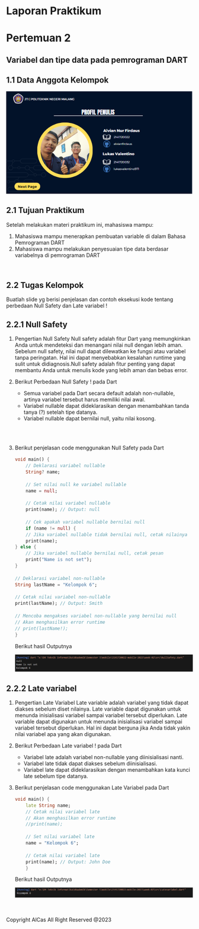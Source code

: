 # **Laporan Praktikum**
# **Pertemuan 2**
## **Variabel dan tipe data pada pemrograman DART**


<!-- ><center><img src = "docs/Images/alvian.jpg" width ="100"></center> -->
## **1.1 Data Anggota Kelompok**


<img src = "docs/profile.PNG">

<br>

## 2.1 Tujuan Praktikum
Setelah melakukan materi praktikum ini, mahasiswa mampu:

1. Mahasiswa mampu menerapkan pembuatan variable di dalam Bahasa Pemrograman DART
2. Mahasiswa mampu melakukan penyesuaian tipe data berdasar variabelnya di pemrograman DART

<br>

## 2.2 Tugas Kelompok 
Buatlah slide yg berisi penjelasan dan contoh eksekusi kode tentang perbedaan Null Safety dan Late variabel !


## 2.2.1 Null Safety
1. Pengertian Null Safety
Null safety adalah fitur Dart yang memungkinkan Anda untuk mendeteksi dan menangani nilai null dengan lebih aman. Sebelum null safety, nilai null dapat dilewatkan ke fungsi atau variabel tanpa peringatan. Hal ini dapat menyebabkan kesalahan runtime yang sulit untuk didiagnosis.Null safety adalah fitur penting yang dapat membantu Anda untuk menulis kode yang lebih aman dan bebas error.
2. Berikut Perbedaan Null Safety ! pada Dart

    - Semua variabel pada Dart secara default adalah non-nullable, artinya variabel tersebut harus memiliki nilai awal.
    - Variabel nullable dapat dideklarasikan dengan menambahkan tanda tanya (?) setelah tipe datanya.
    - Variabel nullable dapat bernilai null, yaitu nilai kosong.
<br>
<br>

3. Berikut penjelasan code menggunakan Null Safety pada Dart


    ``` dart
    void main() {
        // Deklarasi variabel nullable
        String? name;

        // Set nilai null ke variabel nullable
        name = null;

        // Cetak nilai variabel nullable
        print(name); // Output: null

        // Cek apakah variabel nullable bernilai null
        if (name != null) {
        // Jika variabel nullable tidak bernilai null, cetak nilainya
        print(name);
    } else {
        // Jika variabel nullable bernilai null, cetak pesan
        print("Name is not set");
    }

    // Deklarasi variabel non-nullable
    String lastName = "Kelompok 6";

    // Cetak nilai variabel non-nullable
    print(lastName); // Output: Smith

    // Mencoba mengakses variabel non-nullable yang bernilai null
    // Akan menghasilkan error runtime
    // print(lastName!);
    }
    ```
    Berikut hasil Outputnya<p>
    <img src = "docs/NullSafety.PNG">


    
## 2.2.2 Late variabel 
1. Pengertian Late Variabel
Late variable adalah variabel yang tidak dapat diakses sebelum diset nilainya. Late variable dapat digunakan untuk menunda inisialisasi variabel sampai variabel tersebut diperlukan.
Late variable dapat digunakan untuk menunda inisialisasi variabel sampai variabel tersebut diperlukan. Hal ini dapat berguna jika Anda tidak yakin nilai variabel apa yang akan digunakan.


2. Berikut Perbedaan Late variabel ! pada Dart

    - Variabel late adalah variabel non-nullable yang diinisialisasi nanti.
    - Variabel late tidak dapat diakses sebelum diinisialisasi.
    - Variabel late dapat dideklarasikan dengan menambahkan kata kunci late sebelum tipe datanya.

3. Berikut penjelasan code menggunakan Late Variabel pada Dart
    ```Dart
    void main() {
        late String name;
        // Cetak nilai variabel late
        // Akan menghasilkan error runtime
        //print(name);

        // Set nilai variabel late
        name = "Kelompok 6";

        // Cetak nilai variabel late
        print(name); // Output: John Doe
        }
    ```
    Berikut hasil Outputnya<p>
    <img src = "docs/LateVariabel.PNG">

<br>
<br>
Copyright AlCas All Right  Reserved @2023
<br>



